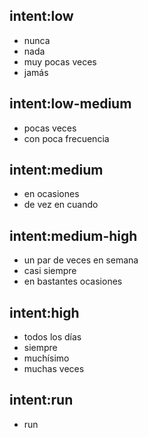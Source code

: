 ## intent:low
- nunca
- nada
- muy pocas veces
- jamás

## intent:low-medium
- pocas veces
- con poca frecuencia

## intent:medium
- en ocasiones
- de vez en cuando

## intent:medium-high
- un par de veces en semana
- casi siempre
- en bastantes ocasiones

## intent:high
- todos los días
- siempre
- muchísimo
- muchas veces

## intent:run
- run
